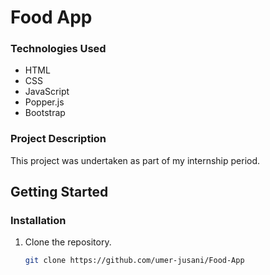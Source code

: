 # Food App

### Technologies Used

- HTML
- CSS
- JavaScript
- Popper.js
- Bootstrap

### Project Description

This project was undertaken as part of my internship period.

## Getting Started

### Installation

1. Clone the repository.
   ```bash
   git clone https://github.com/umer-jusani/Food-App
